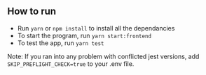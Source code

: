 ## How to run
 - Run `yarn` or `npm install` to install all the dependancies
 - To start the program, run `yarn start:frontend`
 - To test the app, run `yarn test`
 
Note: If you ran into any problem with conflicted jest versions, add` SKIP_PREFLIGHT_CHECK=true` to your .env file.

